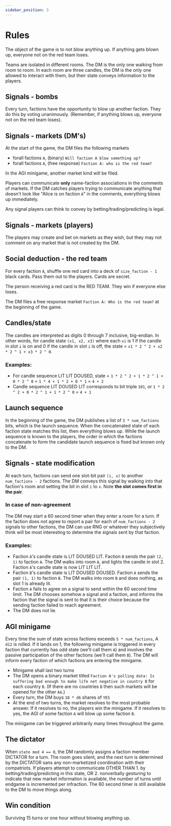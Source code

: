 ```yaml
---
sidebar_position: 3
---
```


# Rules

The object of the game is to not blow anything up. If anything gets blown up, everyone not on the red team loses. 

Teams are isolated in different rooms. The DM is the only one walking from room to room. In each room are three candles, the DM is the only one allowed to interact with them, but their state conveys information to the players. 

## Signals - bombs

Every turn, factions have the opportunity to blow up another faction. They do this by voting unanimously. (Remember, if anything blows up, everyone not on the red team loses). 

## Signals - markets (DM's)

At the start of the game, the DM files the following markets

- forall factions `A`, (binary) `Will faction A blow something up?`
- forall factions `A`, (free response) `Faction A: who is the red team?`

In the AGI minigame, another market kind will be filed. 

Players can communicate **only** name-faction associations in the comments of markets. If the DM catches players trying to communicate anything that doesn't look like "Alice is on faction `A`" in the comments, everything blows up immediately. 

Any signal players can think to convey by betting/trading/predicting is legal. 

## Signals - markets (players)

The players may create and bet on markets as they wish, but they may not comment on any market that is not created by the DM. 

## Social deduction - the red team

For every faction `A`, shuffle one red card into a deck of `size_faction - 1` black cards. Pass them out to the players. Cards are secret. 

The person receiving a red card is the RED TEAM. They win if everyone else loses. 

The DM files a free response market `Faction A: Who is the red team?` at the beginning of the game. 

## Candles/state

The candles are interpreted as digits 0 through 7 inclusive, big-endian. In other words, for candle state `(x1, x2, x3)` where each `xi` is 1 if the candle in slot `i` is on and 0 if the candle in slot `i` is off, the state = `x1 * 2 ^ 2 + x2 * 2 ^ 1 + x3 * 2 ^ 0`. 

### Examples: 

- For candle sequence LIT LIT DOUSED, state = `1 * 2 ^ 2 + 1 * 2 ^ 1 + 0 * 2 ^ 0` = `1 * 4 + 1 * 2 + 0 * 1` = `4 + 2`
- Candle sequence LIT DOUSED LIT corresponds to bit triple `101`, or `1 * 2 ^ 2 + 0 * 2 ^ 1 + 1 * 2 ^ 0` = `4 + 1` 

## Launch sequence

In the beginning of the game, the DM publishes a list of `3 * num_factions` bits, which is the launch sequence. When the concatenated state of each faction state matches this list, then everything blows up. While the launch sequence is known to the players, the order in which the factions concatenate to form the candidate launch sequence is fixed but known only to the DM. 

## Signals - state modification

At each turn, factions can send one slot-bit pair `(i, x)` to another `num_factions - 2` factions. The DM conveys this signal by walking into that faction's room and setting the bit in slot `i` to `x`. Note **the slot comes first in the pair**. 

### In case of non-agreement

The DM may start a 60 second timer when they enter a room for a turn. If the faction does not agree to report a pair for each of `num_factions - 2` signals to other factions, the DM can use RNG or whatever they subjectively think will be most interesting to determine the signals sent by that faction. 

### Examples: 
- Faction `A`'s candle state is LIT DOUSED LIT. Faction `B` sends the pair `(2, 1)` to faction `A`. The DM walks into room `A`, and lights the candle in slot 2. Faction `A`'s candle state is now LIT LIT LIT.
- Faction `B`'s candle state is LIT DOUSED DOUSED. Faction `A` sends the pair `(1, 1)` to faction `B`. The DM walks into room `B` and does nothing, as slot 1 is already lit. 
- Faction `A` fails to agree on a signal to send within the 60 second time limit. The DM chooses somehow a signal and a faction, and informs the faction that the signal is sent to that it is their choice because the sending faction failed to reach agreement. 
- The DM does not lie. 

## AGI minigame

Every time the sum of state across factions exceeds `5 * num_factions`, A `d12` is rolled. If it lands on 1, the following minigame is triggered in every faction that currently has odd state (we'll call them `A`) and involves the passive participation of the other factions (we'll call them `B`). The DM will inform every faction of which factions are entering the minigame. 

- Minigame shall last two turns
- The DM opens a binary market titled `Faction A's polling data: Is suffering bad enough to make life net negative in country B` for each country `B`. (If there are no countries `B` then such markets will be opened for the other `A`s.)
- Every turn, the DM buys `10 * d6` shares of `YES`
- At the end of two turns, the market resolves to the most probable answer. If it resolves to no, the players win the minigame. If it resolves to yes, the AGI of some faction `A` will blow up some faction `B`.

The minigame can be triggered arbitrarily many times throughout the game. 

## The dictator

When `state mod 4 == 0`, the DM randomly assigns a faction member DICTATOR for a turn. The room goes silent, and the next turn is determined by the DICTATOR sans any non-marketized coordination with their compatriots. If players attempt to communicate OTHER THAN 1. by betting/trading/predicting in this state, OR 2. nonverbally gesturing to indicate that new market information is available, the number of turns until endgame is incremented per infraction. The 60 second timer is still available to the DM to move things along. 

## Win condition

Surviving 15 turns or one hour without blowing anything up. 


